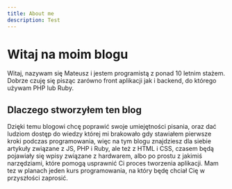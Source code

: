 ```yaml
---
title: About me
description: Test
---
```

# Witaj na moim blogu
Witaj, nazywam się Mateusz i jestem programistą z ponad 10 letnim stażem. Dobrze czuję się pisząc zarówno front aplikacji jak i backend, do którego używam PHP lub Ruby.

## Dlaczego stworzyłem ten blog
Dzięki temu blogowi chcę poprawić swoje umiejętności pisania, oraz dać ludziom dostęp do wiedzy której mi brakowało gdy stawiałem pierwsze kroki podczas programowania, więc na tym blogu znajdziesz dla siebie artykuły związane z JS, PHP i Ruby, ale też z HTML i CSS, czasem będą pojawiały się wpisy związane z hardwarem, albo po prostu z jakimiś narzędziami, które pomogą usprawnić Ci proces tworzenia aplikacji. Mam tez w planach jeden kurs programowania, na który będę chciał Cię w przyszłości zaprosić.



